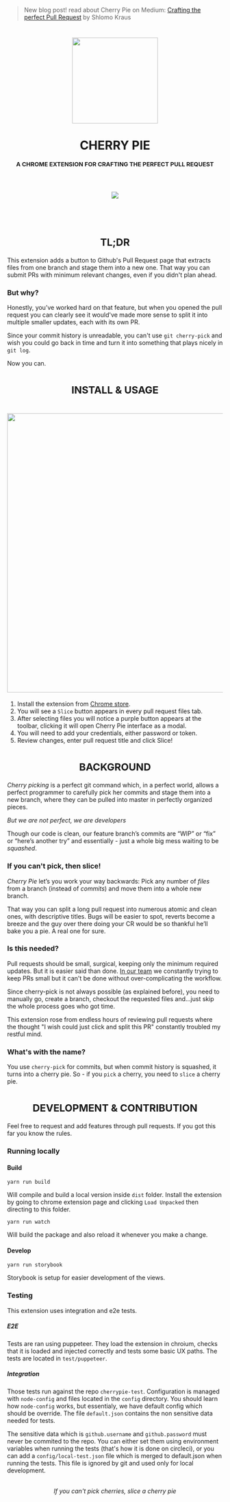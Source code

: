 > New blog post! read about Cherry Pie on Medium: [Crafting the perfect Pull Request](https://medium.com/p/crafting-the-perfect-pull-request-699ab321727f?source=email-5fe064c14ada--writer.postDistributed&sk=69de54d5f585a889d96a8b0a886969a2) by Shlomo Kraus


<div align="center">
  <h1>
<img width="200" src="https://raw.githubusercontent.com/shlomokraus/cherrypie/next/assets/logo.svg?sanitize=true" />
      <br />
  
  <br />
CHERRY PIE

</h1>

   <sup>
  <h3>A CHROME EXTENSION FOR CRAFTING THE PERFECT PULL REQUEST</h3>
   <br />
   <br />

</sup>  
    <pre><a href="https://chrome.google.com/webstore/detail/cherry-pie/fiaignmlhapejpdfbephokpkjnmnaapo" target="_blank"><img src="https://developer.chrome.com/webstore/images/ChromeWebStore_BadgeWBorder_v2_206x58.png" /></a></pre>
<br />
<br />

</div>

<h1 align="center"><sub>TL;DR</sub></h1>

This extension adds a button to Github's Pull Request page that extracts files from one branch and stage them into a new one.
That way you can submit PRs with minimum relevant changes, even if you didn't plan ahead.

### But why?

Honestly, you’ve worked hard on that feature, but when you opened the pull request you can clearly see it would've made more sense to split it into multiple smaller updates, each with its own PR.

Since your commit history is unreadable, you can't use `git cherry-pick` and wish you could go back in time and turn it into something that plays nicely in `git log`.

Now you can.


<h1 align="center"><sub>INSTALL & USAGE</sub></h1>

<div align="center">
  <h1>
    <img width="650" src="https://raw.githubusercontent.com/shlomokraus/cherrypie/next/docs/cherry-workflow.gif?sanitize=true" />
    <br />
  </h1>
</div>

1. Install the extension from [Chrome store](https://chrome.google.com/webstore/detail/cherry-pie/fiaignmlhapejpdfbephokpkjnmnaapo). 
2. You will see a `Slice` button appears in every pull request files tab. 
3. After selecting files you will notice a purple button appears at the toolbar, clicking it will open Cherry Pie interface as a modal. 
4. You will need to add your credentials, either password or token.
5. Review changes, enter pull request title and click Slice!

<h1 align="center"><sub>BACKGROUND</sub></h1>

_Cherry picking_ is a perfect git command which, in a perfect world, allows a perfect programmer to carefully pick her commits and stage them into a new branch, where they can be pulled into master in perfectly organized pieces.

_But we are not perfect, we are developers_

Though our code is clean, our feature branch’s commits are “WIP” or “fix” or “here’s another try” and essentially - just a whole big mess waiting to be _squashed_.

### If you can't pick, then slice!

_Cherry Pie_ let’s you work your way backwards: Pick any number of _files_ from a branch (instead of _commits_) and move them into a whole new branch.

That way you can split a long pull request into numerous atomic and clean ones, with descriptive titles. Bugs will be easier to spot, reverts become a breeze and the guy over there doing your CR would be so thankful he’ll bake you a pie. A real one for sure.

### Is this needed?

Pull requests should be small, surgical, keeping only the minimum required updates. But it is easier said than done. [In our team](https://iqoqo.co) we constantly trying to keep PRs small but it can't be done without over-complicating the workflow.

Since cherry-pick is not always possible (as explained before), you need to manually go, create a branch, checkout the requested files and...just skip the whole process goes who got time.

This extension rose from endless hours of reviewing pull requests where the thought "I wish could just click and split this PR" constantly troubled my restful mind.

### What's with the name?

You use `cherry-pick` for commits, but when commit history is squashed, it turns into a cherry pie. So - if you `pick` a cherry, you need to `slice` a cherry pie.

<h1 align="center"><sub>DEVELOPMENT & CONTRIBUTION</sub></h1>

Feel free to request and add features through pull requests. If you got this far you know the rules. 

### Running locally
#### Build

```
yarn run build
```
Will compile and build a local version inside `dist` folder. Install the extension by going to chrome extension page and clicking `Load Unpacked` then directing to this folder.

```
yarn run watch
```
Will build the package and also reload it whenever you make a change.  
#### Develop
```
yarn run storybook
```
Storybook is setup for easier development of the views. 

### Testing

This extension uses integration and e2e tests. 

##### E2E

Tests are ran using puppeteer. They load the extension in chroium, checks that it is loaded and injected correctly and tests some basic UX paths. The tests are located in `test/puppeteer`.

##### Integration 

Those tests run against the repo `cherrypie-test`. Configuration is managed with `node-config` and files located in the `config` directory. You should learn how `node-config` works, but essentialy, we have default config which should be override. The file `default.json` contains the non sensitive data needed for tests. 

The sensitive data which is `github.username` and `github.password` must never be commited to the repo. You can either set them using environment variables when running the tests (that's how it is done on circleci), or you can add a `config/local-test.json` file which is merged to default.json when running the tests. This file is ignored by git and used only for local development. 

<p align="center"><br /><i>If you can't pick cherries, slice a cherry pie</i><br /><br /><br /></p>

